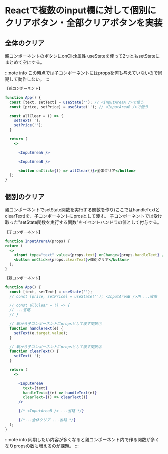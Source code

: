 # Reactで複数のinput欄に対して個別にクリアボタン・全部クリアボタンを実装

## 全体のクリア

親コンポーネントのボタンにonClick属性
useStateを使って2つともsetStateにまとめて空にする。

:::note info
この時点では子コンポーネントにはpropsを何も与えていないので同期して動作しない。
:::

```jsx
【親コンポーネント】

function App() {
  const [text, setText] = useState(''); // <InputAreaA />で使う
  const [price, setPrice] = useState(''); // <InputAreaB />で使う

  const allClear = () => {
    setText('');
    setPrice('');
  }

  return (
    <>

      <InputAreaA />

      <InputAreaB />

      <button onClick={() => allClear()}>全体クリア</button>
  );
}
```

## 個別のクリア

親コンポーネントでsetState関数を実行する関数を作り(ここではhandleTextとclearText)を、子コンポーネントにprosとして渡す。
子コンポーネントでは受け取った"setState関数を実行する関数"をイベントハンドラの値として付与する。

```jsx
【子コンポーネント】

function InputAreraA(props) {
return (
  <>
    <input type="text" value={props.text} onChange={props.handleText} />
    <button onClick={props.clearText}>個別クリア</button>
  );
}
```

```jsx
【親コンポーネント】

function App() {
  const [text, setText] = useState('');
  // const [price, setPrice] = useState(''); <InputAreaB />用 ...省略

  // const allClear = () => {
  // ...省略
  // }

  // 親から子コンポーネントにpropsとして渡す関数①
  function handleText(e) {
    setText(e.target.value);
  }

  // 親から子コンポーネントにpropsとして渡す関数②
  function clearText() {
    setText('');
  }

  return (
    <>

      <InputAreaA
        text={text}
        handleText={(e) => handleText(e)}
        clearText={() => clearText()}
      />

      {/* <InputAreaB /> ...省略 */}

      {/*...全体クリア ...省略 */}
  );
}
```

:::note info
同期したい内容が多くなると親コンポーネント内で作る関数が多くなりpropsの数も増えるのが課題。
:::
